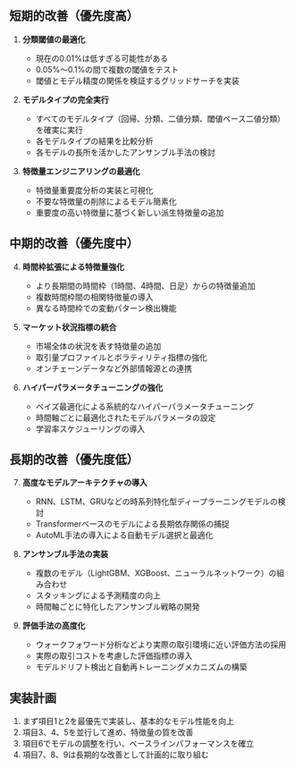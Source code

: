 ## 短期的改善（優先度高）

1. **分類閾値の最適化**
   - 現在の0.01%は低すぎる可能性がある
   - 0.05%〜0.1%の間で複数の閾値をテスト
   - 閾値とモデル精度の関係を検証するグリッドサーチを実装

2. **モデルタイプの完全実行**
   - すべてのモデルタイプ（回帰、分類、二値分類、閾値ベース二値分類）を確実に実行
   - 各モデルタイプの結果を比較分析
   - 各モデルの長所を活かしたアンサンブル手法の検討

3. **特徴量エンジニアリングの最適化**
   - 特徴量重要度分析の実装と可視化
   - 不要な特徴量の削除によるモデル簡素化
   - 重要度の高い特徴量に基づく新しい派生特徴量の追加

## 中期的改善（優先度中）

4. **時間枠拡張による特徴量強化**
   - より長期間の時間枠（1時間、4時間、日足）からの特徴量追加
   - 複数時間枠間の相関特徴量の導入
   - 異なる時間枠での変動パターン検出機能

5. **マーケット状況指標の統合**
   - 市場全体の状況を表す特徴量の追加
   - 取引量プロファイルとボラティリティ指標の強化
   - オンチェーンデータなど外部情報源との連携

6. **ハイパーパラメータチューニングの強化**
   - ベイズ最適化による系統的なハイパーパラメータチューニング
   - 時間軸ごとに最適化されたモデルパラメータの設定
   - 学習率スケジューリングの導入

## 長期的改善（優先度低）

7. **高度なモデルアーキテクチャの導入**
   - RNN、LSTM、GRUなどの時系列特化型ディープラーニングモデルの検討
   - Transformerベースのモデルによる長期依存関係の捕捉
   - AutoML手法の導入による自動モデル選択と最適化

8. **アンサンブル手法の実装**
   - 複数のモデル（LightGBM、XGBoost、ニューラルネットワーク）の組み合わせ
   - スタッキングによる予測精度の向上
   - 時間軸ごとに特化したアンサンブル戦略の開発

9. **評価手法の高度化**
   - ウォークフォワード分析などより実際の取引環境に近い評価方法の採用
   - 実際の取引コストを考慮した評価指標の導入
   - モデルドリフト検出と自動再トレーニングメカニズムの構築

## 実装計画

1. まず項目1と2を最優先で実装し、基本的なモデル性能を向上
2. 項目3、4、5を並行して進め、特徴量の質を改善
3. 項目6でモデルの調整を行い、ベースラインパフォーマンスを確立
4. 項目7、8、9は長期的な改善として計画的に取り組む

